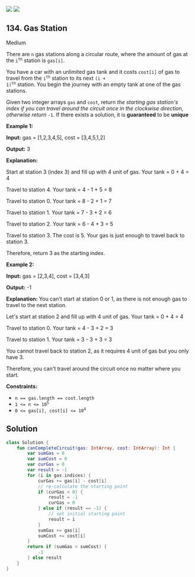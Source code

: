 [![](https://img.shields.io/github/stars/javadev/LeetCode-in-Kotlin?label=Stars&style=flat-square)](https://github.com/javadev/LeetCode-in-Kotlin)
[![](https://img.shields.io/github/forks/javadev/LeetCode-in-Kotlin?label=Fork%20me%20on%20GitHub%20&style=flat-square)](https://github.com/javadev/LeetCode-in-Kotlin/fork)

## 134\. Gas Station

Medium

There are `n` gas stations along a circular route, where the amount of gas at the <code>i<sup>th</sup></code> station is `gas[i]`.

You have a car with an unlimited gas tank and it costs `cost[i]` of gas to travel from the <code>i<sup>th</sup></code> station to its next <code>(i + 1)<sup>th</sup></code> station. You begin the journey with an empty tank at one of the gas stations.

Given two integer arrays `gas` and `cost`, return _the starting gas station's index if you can travel around the circuit once in the clockwise direction, otherwise return_ `-1`. If there exists a solution, it is **guaranteed** to be **unique**

**Example 1:**

**Input:** gas = [1,2,3,4,5], cost = [3,4,5,1,2]

**Output:** 3

**Explanation:** 

Start at station 3 (index 3) and fill up with 4 unit of gas. Your tank = 0 + 4 = 4 

Travel to station 4. Your tank = 4 - 1 + 5 = 8 

Travel to station 0. Your tank = 8 - 2 + 1 = 7 

Travel to station 1. Your tank = 7 - 3 + 2 = 6 

Travel to station 2. Your tank = 6 - 4 + 3 = 5 

Travel to station 3. The cost is 5. Your gas is just enough to travel back to station 3. 

Therefore, return 3 as the starting index.

**Example 2:**

**Input:** gas = [2,3,4], cost = [3,4,3]

**Output:** -1

**Explanation:** You can't start at station 0 or 1, as there is not enough gas to travel to the next station. 

Let's start at station 2 and fill up with 4 unit of gas. Your tank = 0 + 4 = 4 

Travel to station 0. Your tank = 4 - 3 + 2 = 3 

Travel to station 1. Your tank = 3 - 3 + 3 = 3 

You cannot travel back to station 2, as it requires 4 unit of gas but you only have 3. 

Therefore, you can't travel around the circuit once no matter where you start.

**Constraints:**

*   `n == gas.length == cost.length`
*   <code>1 <= n <= 10<sup>5</sup></code>
*   <code>0 <= gas[i], cost[i] <= 10<sup>4</sup></code>

## Solution

```kotlin
class Solution {
    fun canCompleteCircuit(gas: IntArray, cost: IntArray): Int {
        var sumGas = 0
        var sumCost = 0
        var curGas = 0
        var result = -1
        for (i in gas.indices) {
            curGas += gas[i] - cost[i]
            // re-calculate the starting point
            if (curGas < 0) {
                result = -1
                curGas = 0
            } else if (result == -1) {
                // set initial starting point
                result = i
            }
            sumGas += gas[i]
            sumCost += cost[i]
        }
        return if (sumGas < sumCost) {
            -1
        } else result
    }
}
```